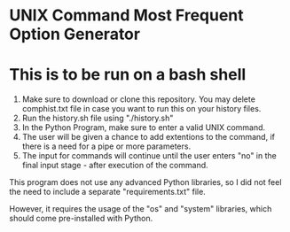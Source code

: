 # UNIX Command Most Frequent Option Generator

  # This is to be run on a bash shell

  1. Make sure to download or clone this repository. You may delete comphist.txt file in case you want to run this on your history files.
  2. Run the history.sh file using "./history.sh"
  3. In the Python Program, make sure to enter a valid UNIX command.
  4. The user will be given a chance to add extentions to the command, if there is a need for a pipe or more parameters. 
  5. The input for commands will continue until the user enters "no" in the final input stage - after execution of the command.

This program does not use any advanced Python libraries, so I did not feel the need to include a separate "requirements.txt" file.

However, it requires the usage of the "os" and "system" libraries, which should come pre-installed with Python.
